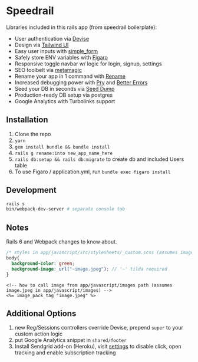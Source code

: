 # Speedrail

Libraries included in this rails app (from speedrail boilerplate):
* User authentication via [Devise](https://github.com/plataformatec/devise)
* Design via [Tailwind UI](https://tailwindui.com/)
* Easy user inputs with [simple_form](https://github.com/plataformatec/simple_form)
* Safely store ENV variables with [Figaro](https://github.com/laserlemon/figaro)
* Responsive toggle navbar w/ logic for login, signup, settings
* SEO toolbelt via [metamagic](https://github.com/lassebunk/metamagic)
* Rename your app in 1 command with [Rename](https://github.com/get/Rename)
* Increased debugging power with [Pry](https://github.com/pry/pry) and [Better Errors](https://github.com/charliesome/better_errors)
* Seed your DB in seconds via [Seed Dump](https://github.com/rroblak/seed_dump)
* Production-ready DB setup via postgres
* Google Analytics with Turbolinks support

## Installation
1. Clone the repo
2. `yarn`
3. `gem install bundle && bundle install`
4. `rails g rename:into new_app_name_here`
5. `rails db:setup && rails db:migrate` to create db and included Users table
6. To use Figaro / application.yml, run `bundle exec figaro install`

## Development
```sh
rails s
bin/webpack-dev-server # separate console tab
```

## Notes
Rails 6 and Webpack changes to know about.

```scss
/* styles in app/javascript/src/stylesheets/_custom.scss (assumes image.jpeg in app/javascript/images) */
body{
  background-color: green;
  background-image: url("~image.jpeg"); // '~' tilda required
}
```

```erb
<!-- how to call image from app/javascript/images path (assumes image.jpeg in app/javascript/images) -->
<%= image_pack_tag "image.jpeg" %>
```

## Additional Options
1. new Reg/Sessions controllers override Devise, prepend `super` to your custom action logic
2. put Google Analytics snippet in `shared/footer`
3. Install Sendgrid add-on (Heroku), visit [settings](https://app.sendgrid.com/settings/tracking) to disable click, open tracking and enable subscription tracking

